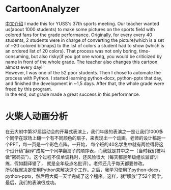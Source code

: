 # CartoonAnalyzer
[中文介绍](#火柴人动画分析)
I made this for YUSS's 37th sports meeting. Our teacher wanted us(about 1000 students) to make some pictures on the sports field with colored fans for the grade performance.
Originally, for every every 40 students, 2 students were in charge of converting the picture(which is a set of ~20 colored bitmaps) to the list of colors a student had to show
(which is an ordered list of 20 colors). That process was not only boring, time-consuming, but also risky(if you got one wrong, you would be criticized by name in front of the whole grade.
The teacher also changes this cartoon almost every day!  
However, I was one of the 52 poor students. Then I chose to automate the process with Python. I started learning python-docx, python-pptx that day, and finished the development in ~1,5
days. After that, the whole grade were freed by this program.  
In the end, out grade made a great success in this performance.

# 火柴人动画分析
在云大附中第37届运动会的开幕式表演上，我们年级的表演之一是让我们1000多个同学在球场上翻一个有不同颜色的扇子，来表现出一个动画。老师的设计稿是一个PPT，每一页是一个彩色点阵。一开始，
每个班的40名学生中就有两位得将这个设计稿“翻译”成每一个同学翻扇子的顺序表，而我就是其中之一（当时我们被叫做“密码员”）。这个过程不仅单调耗时，还风险很大（每天都是年级组长监督训练，假如翻译错了，
就是全年级点名批评）。老师还几乎每天都要修改。  
所以我就决定使用Python来解决这个工作。之后，我学习使用了python-docx，python-pptx，然后用大概一天半完成了这个程序。这样，就“解放”了52个同学。  
最后，我们的表演很成功。


